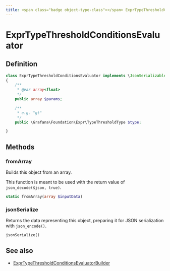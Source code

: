 ```yaml
---
title: <span class="badge object-type-class"></span> ExprTypeThresholdConditionsEvaluator
---
```

# <span class="badge object-type-class"></span> ExprTypeThresholdConditionsEvaluator

## Definition

```php
class ExprTypeThresholdConditionsEvaluator implements \JsonSerializable
{
    /**
     * @var array<float>
     */
    public array $params;

    /**
     * e.g. "gt"
     */
    public \Grafana\Foundation\Expr\TypeThresholdType $type;

}
```
## Methods

### <span class="badge object-method"></span> fromArray

Builds this object from an array.

This function is meant to be used with the return value of `json_decode($json, true)`.

```php
static fromArray(array $inputData)
```

### <span class="badge object-method"></span> jsonSerialize

Returns the data representing this object, preparing it for JSON serialization with `json_encode()`.

```php
jsonSerialize()
```

## See also

 * <span class="badge builder"></span> [ExprTypeThresholdConditionsEvaluatorBuilder](./builder-ExprTypeThresholdConditionsEvaluatorBuilder.md)

